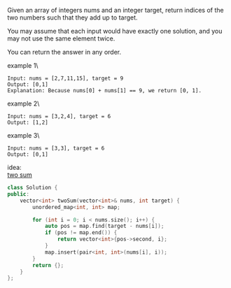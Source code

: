 Given an array of integers nums and an integer target, return indices of the two numbers such that they add up to target.

You may assume that each input would have exactly one solution, and you may not use the same element twice.

You can return the answer in any order.

example 1\
```
Input: nums = [2,7,11,15], target = 9
Output: [0,1]
Explanation: Because nums[0] + nums[1] == 9, we return [0, 1].
```

example 2\
```
Input: nums = [3,2,4], target = 6
Output: [1,2]
```
example 3\
```
Input: nums = [3,3], target = 6
Output: [0,1]
```

idea:\
[two sum](https://github.com/youngyangyang04/leetcode-master/blob/master/problems/0001.%E4%B8%A4%E6%95%B0%E4%B9%8B%E5%92%8C.md)

```cpp
class Solution {
public:
    vector<int> twoSum(vector<int>& nums, int target) {
        unordered_map<int, int> map;

        for (int i = 0; i < nums.size(); i++) {
            auto pos = map.find(target - nums[i]);
            if (pos != map.end()) {
                return vector<int>{pos->second, i};
            }
            map.insert(pair<int, int>(nums[i], i));
        }
        return {};
    }
};
```






















